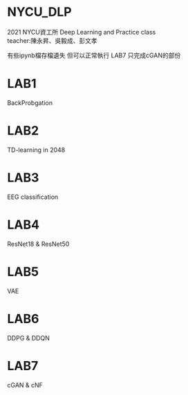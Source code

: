 # NYCU_DLP
2021 NYCU資工所 Deep Learning and Practice class  
teacher:陳永昇、吳毅成、彭文孝  

有些ipynb檔存檔遺失 但可以正常執行
LAB7 只完成cGAN的部份


# LAB1
BackProbgation

# LAB2
TD-learning in 2048 

# LAB3 
EEG classification

# LAB4
ResNet18 & ResNet50 

# LAB5
VAE

# LAB6
DDPG & DDQN

# LAB7
cGAN & cNF

